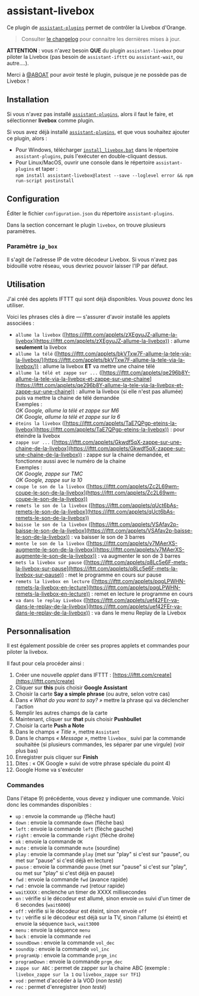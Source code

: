 # assistant-livebox

Ce plugin de [`assistant-plugins`](https://aymkdn.github.io/assistant-plugins/) permet de contrôler la Livebox d'Orange.

> Consulter [le changelog](https://github.com/Aymkdn/assistant-livebox/blob/master/changelog.md) pour connaitre les dernières mises à jour.

**ATTENTION** : vous n'avez besoin **QUE** du plugin `assistant-livebox` pour piloter la Livebox (pas besoin de `assistant-ifttt` ou `assistant-wait`, ou autre....).  

Merci à [@ABOAT](https://github.com/ABOATDev) pour avoir testé le plugin, puisque je ne possède pas de Livebox !

## Installation

Si vous n'avez pas installé [`assistant-plugins`](https://aymkdn.github.io/assistant-plugins/), alors il faut le faire, et sélectionner **livebox** comme plugin.

Si vous avez déjà installé [`assistant-plugins`](https://aymkdn.github.io/assistant-plugins/), et que vous souhaitez ajouter ce plugin, alors :
  - Pour Windows, télécharger [`install_livebox.bat`](https://github-proxy.kodono.info/?q=https://raw.githubusercontent.com/Aymkdn/assistant-livebox/master/install_livebox.bat&download=install_livebox.bat) dans le répertoire `assistant-plugins`, puis l'exécuter en double-cliquant dessus.  
  - Pour Linux/MacOS, ouvrir une console dans le répertoire `assistant-plugins` et taper :  
  `npm install assistant-livebox@latest --save --loglevel error && npm run-script postinstall`

## Configuration

Éditer le fichier `configuration.json` du répertoire `assistant-plugins`.

Dans la section concernant le plugin `livebox`, on trouve plusieurs paramètres.

### Paramètre `ip_box`

Il s'agit de l'adresse IP de votre décodeur Livebox. Si vous n'avez pas bidouillé votre réseau, vous devriez pouvoir laisser l'IP par défaut.


## Utilisation

J'ai créé des applets IFTTT qui sont déjà disponibles. Vous pouvez donc les utiliser.

Voici les phrases clés à dire — s'assurer d'avoir installé les applets associées :
  - `allume la livebox` ([https://ifttt.com/applets/zXEgyuJZ-allume-la-livebox](https://ifttt.com/applets/zXEgyuJZ-allume-la-livebox)) : allume **seulement** la livebox
  - `allume la télé` ([https://ifttt.com/applets/bkVTxw7F-allume-la-tele-via-la-livebox/](https://ifttt.com/applets/bkVTxw7F-allume-la-tele-via-la-livebox/)) : allume la livebox **ET** va mettre une chaine télé
  - `allume la télé et zappe sur ...` ([https://ifttt.com/applets/qe296b8Y-allume-la-tele-via-la-livebox-et-zappe-sur-une-chaine](https://ifttt.com/applets/qe296b8Y-allume-la-tele-via-la-livebox-et-zappe-sur-une-chaine)) : allume la livebox (si elle n'est pas allumée) puis va mettre la chaine de télé demandée   
    Exemples :  
    *OK Google, allume la télé et zappe sur M6*  
    *OK Google, allume la télé et zappe sur la 6*  
  - `éteins la livebox` ([https://ifttt.com/applets/TaE7QPgp-eteins-la-livebox](https://ifttt.com/applets/TaE7QPgp-eteins-la-livebox)) : pour éteindre la livebox
  - `zappe sur ...` ([https://ifttt.com/applets/Gkwdf5qX-zappe-sur-une-chaine-de-la-livebox](https://ifttt.com/applets/Gkwdf5qX-zappe-sur-une-chaine-de-la-livebox)) : zappe sur la chaine demandée, et fonctionne aussi avec le numéro de la chaine  
   Exemples :  
    *OK Google, zappe sur TMC*  
    *OK Google, zappe sur la 10*  
  - `coupe le son de la livebox` ([https://ifttt.com/applets/Zc2L69wm-coupe-le-son-de-la-livebox](https://ifttt.com/applets/Zc2L69wm-coupe-le-son-de-la-livebox))
  - `remets le son de la livebox` ([https://ifttt.com/applets/qUct6bAs-remets-le-son-de-la-livebox](https://ifttt.com/applets/qUct6bAs-remets-le-son-de-la-livebox))
  - `baisse le son de la livebox` ([https://ifttt.com/applets/VSAfav2p-baisse-le-son-de-la-livebox](https://ifttt.com/applets/VSAfav2p-baisse-le-son-de-la-livebox)) : va baisser le son de 3 barres
  - `monte le son de la livebox` ([https://ifttt.com/applets/v7MAerXS-augmente-le-son-de-la-livebox](https://ifttt.com/applets/v7MAerXS-augmente-le-son-de-la-livebox)) : va augmenter le son de 3 barres
  - `mets la livebox sur pause` ([https://ifttt.com/applets/q8Lc5e6F-mets-la-livebox-sur-pause](https://ifttt.com/applets/q8Lc5e6F-mets-la-livebox-sur-pause)) : met le programme en cours sur pause
  - `remets la livebox en lecture` ([https://ifttt.com/applets/pqgLPWHN-remets-la-livebox-en-lecture](https://ifttt.com/applets/pqgLPWHN-remets-la-livebox-en-lecture)) : remet en lecture le programme en cours
  - `va dans le replay Livebox` ([https://ifttt.com/applets/uef42FEr-va-dans-le-replay-de-la-livebox](https://ifttt.com/applets/uef42FEr-va-dans-le-replay-de-la-livebox)) : va dans le menu Replay de la Livebox

## Personnalisation

Il est également possible de créer ses propres applets et commandes pour piloter la livebox.

Il faut pour cela procéder ainsi :

  1) Créer une nouvelle *applet* dans IFTTT : [https://ifttt.com/create](https://ifttt.com/create)  
  2) Cliquer sur **this** puis choisir **Google Assistant**  
  3) Choisir la carte **Say a simple phrase** (ou autre, selon votre cas)  
  4) Dans *« What do you want to say? »* mettre la phrase qui va déclencher l'action  
  5) Remplir les autres champs de la carte  
  6) Maintenant, cliquer sur **that** puis choisir **Pushbullet**  
  7) Choisir la carte **Push a Note**  
  8) Dans le champs *« Title »*, mettre `Assistant`  
  9) Dans le champs *« Message »*, mettre `livebox_` suivi par la commande souhaitée (si plusieurs commandes, les séparer par une virgule) (voir plus bas)  
  10) Enregistrer puis cliquer sur **Finish**  
  11) Dites : « OK Google » suivi de votre phrase spéciale du point 4)  
  12) Google Home va s'exécuter

### Commandes

Dans l'étape 9) précédente, vous devez y indiquer une commande. Voici donc les commandes disponibles :

  - `up` : envoie la commande `up` (flèche haut)
  - `down` : envoie la commande `down` (flèche bas)
  - `left` : envoie la commande `left` (flèche gauche)
  - `right` : envoie la commande `right` (flèche droite)
  - `ok` : envoie la commande `OK`
  - `mute` : envoie la commande `mute` (sourdine)
  - `play` : envoie la commande `play` (met sur "play" si c'est sur "pause", ou met sur "pause" si c'est déjà en lecture)
  - `pause` : envoie la commande `pause` (met sur "pause" si c'est sur "play", ou met sur "play" si c'est déjà en pause)
  - `fwd` : envoie la commande `fwd` (avance rapide)
  - `rwd` : envoie la commande `rwd` (retour rapide)
  - `waitXXXX` : enclenche un timer de XXXX millisecondes
  - `on` : vérifie si le décodeur est allumé, sinon envoie `on` suivi d'un timer de 6 secondes (`wait6000`)
  - `off` : vérifie si le décodeur est éteint, sinon envoie `off`
  - `tv` : vérifie si le décodeur est déjà sur la TV, sinon l'allume (si éteint) et envoie la séquence `back`, `wait3000`
  - `menu` : envoie la séquence `menu`
  - `back` : envoie la commande `red`
  - `soundDown` : envoie la commande `vol_dec`
  - `soundUp` : envoie la commande `vol_inc`
  - `programUp` : envoie la commande `prgm_inc`
  - `programDown` : envoie la commande `prgm_dec`
  - `zappe sur ABC` : permet de zapper sur la chaine ABC (exemple : `livebox_zappe sur la 1` ou `livebox_zappe sur TF1`)
  - `vod` : permet d'accéder à la VOD (*non testé*)
  - `rec` : permet d'enregistrer (*non testé*)

